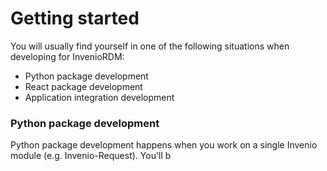 # Getting started

You will usually find yourself in one of the following situations when developing
for InvenioRDM:

- Python package development
- React package development
- Application integration development

### Python package development

Python package development happens when you work on a single Invenio module
(e.g. Invenio-Request). You'll b

